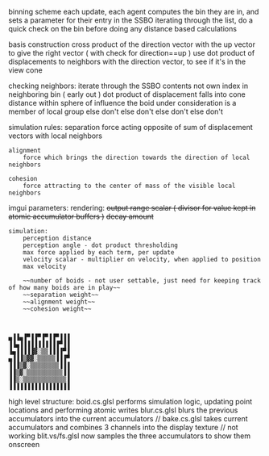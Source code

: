 binning scheme
	each update, each agent computes the bin they are in, and sets a parameter for their entry in the SSBO
		iterating through the list, do a quick check on the bin before doing any distance based calculations


basis construction
	cross product of the direction vector with the up vector to give the right vector ( with check for direction==up )
		use dot product of displacements to neighbors with the direction vector, to see if it's in the view cone


checking neighbors:
	iterate through the SSBO contents
		not own index
			in neighboring bin ( early out )
				dot product of displacement falls into cone
					distance within sphere of influence
						the boid under consideration is a member of local group
					else don't
				else don't
			else don't
		else don't


simulation rules:
	separation
		force acting opposite of sum of displacement vectors with local neighbors

	alignment
		force which brings the direction towards the direction of local neighbors

	cohesion
		force attracting to the center of mass of the visible local neighbors





imgui parameters:
	rendering:
		~~output range scalar ( divisor for value kept in atomic accumulator buffers )~~
		~~decay amount~~

	simulation:
		perception distance
		perception angle - dot product thresholding
		max force applied by each term, per update
		velocity scalar - multiplier on velocity, when applied to position
		max velocity

		~~number of boids - not user settable, just need for keeping track of how many boids are in play~~
		~~separation weight~~
		~~alignment weight~~
		~~cohesion weight~~



	▄▐▐▄▐▀▐▐▀▐▀▐▐▀▐▐▐
	▐▐▄▐▐▐▐▐▐▐▐▐▐▐▀▐▐
	▐▄▐▐▐▐▐▓░▒▒▐▐▐▐▀▐
	▄▐▐▐▒▓▓░▒▒▒▒▒▐▐▐▀
	▐▐▐▒▓░▒▒▒▒▒▒▒▒▐▐▐
	▐▐▒▓░▒▒▒▒▒▒▒▒▒▒▐▐
	▐▐▒░▒▒▒▒▒▒▒▒▒▒▒▒▐
	▐▐▐▐▐▐▐▐▐▐▐▐▐▐▐▐▐


high level structure:
	boid.cs.glsl performs simulation logic, updating point locations and performing atomic writes
	blur.cs.glsl blurs the previous accumulators into the current accumulators
	// bake.cs.glsl takes current accumulators and combines 3 channels into the display texture // not working
	blit.vs/fs.glsl now samples the three accumulators to show them onscreen
